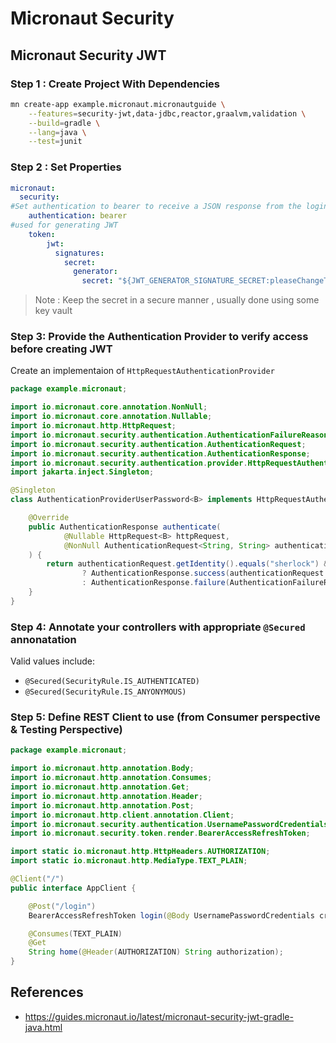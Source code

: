 # Micronaut Security

## Micronaut Security JWT

### Step 1 : Create Project With Dependencies
```bash
mn create-app example.micronaut.micronautguide \
    --features=security-jwt,data-jdbc,reactor,graalvm,validation \
    --build=gradle \
    --lang=java \
    --test=junit
```

### Step 2 : Set Properties
```yaml
micronaut:
  security:
#Set authentication to bearer to receive a JSON response from the login endpoint.
    authentication: bearer
#used for generating JWT 
    token:
        jwt:
          signatures:
            secret:
              generator:
                secret: "${JWT_GENERATOR_SIGNATURE_SECRET:pleaseChangeThisSecretForANewOne}"
```
> Note : Keep the secret in a secure manner , usually done using some key vault

### Step 3: Provide the Authentication Provider to verify access before creating JWT
Create an implementaion of `HttpRequestAuthenticationProvider`
```java
package example.micronaut;

import io.micronaut.core.annotation.NonNull;
import io.micronaut.core.annotation.Nullable;
import io.micronaut.http.HttpRequest;
import io.micronaut.security.authentication.AuthenticationFailureReason;
import io.micronaut.security.authentication.AuthenticationRequest;
import io.micronaut.security.authentication.AuthenticationResponse;
import io.micronaut.security.authentication.provider.HttpRequestAuthenticationProvider;
import jakarta.inject.Singleton;

@Singleton 
class AuthenticationProviderUserPassword<B> implements HttpRequestAuthenticationProvider<B> { 

    @Override
    public AuthenticationResponse authenticate(
            @Nullable HttpRequest<B> httpRequest,
            @NonNull AuthenticationRequest<String, String> authenticationRequest
    ) {
        return authenticationRequest.getIdentity().equals("sherlock") && authenticationRequest.getSecret().equals("password")
                ? AuthenticationResponse.success(authenticationRequest.getIdentity())
                : AuthenticationResponse.failure(AuthenticationFailureReason.CREDENTIALS_DO_NOT_MATCH);
    }
}
```
### Step 4: Annotate your controllers with appropriate `@Secured` annonatation
Valid values include:
* `@Secured(SecurityRule.IS_AUTHENTICATED)`
* `@Secured(SecurityRule.IS_ANYONYMOUS)`

### Step 5: Define REST Client to use (from Consumer perspective & Testing Perspective)
```java
package example.micronaut;

import io.micronaut.http.annotation.Body;
import io.micronaut.http.annotation.Consumes;
import io.micronaut.http.annotation.Get;
import io.micronaut.http.annotation.Header;
import io.micronaut.http.annotation.Post;
import io.micronaut.http.client.annotation.Client;
import io.micronaut.security.authentication.UsernamePasswordCredentials;
import io.micronaut.security.token.render.BearerAccessRefreshToken;

import static io.micronaut.http.HttpHeaders.AUTHORIZATION;
import static io.micronaut.http.MediaType.TEXT_PLAIN;

@Client("/")
public interface AppClient {

    @Post("/login")
    BearerAccessRefreshToken login(@Body UsernamePasswordCredentials credentials);

    @Consumes(TEXT_PLAIN)
    @Get
    String home(@Header(AUTHORIZATION) String authorization);
}
```
## References
* https://guides.micronaut.io/latest/micronaut-security-jwt-gradle-java.html
